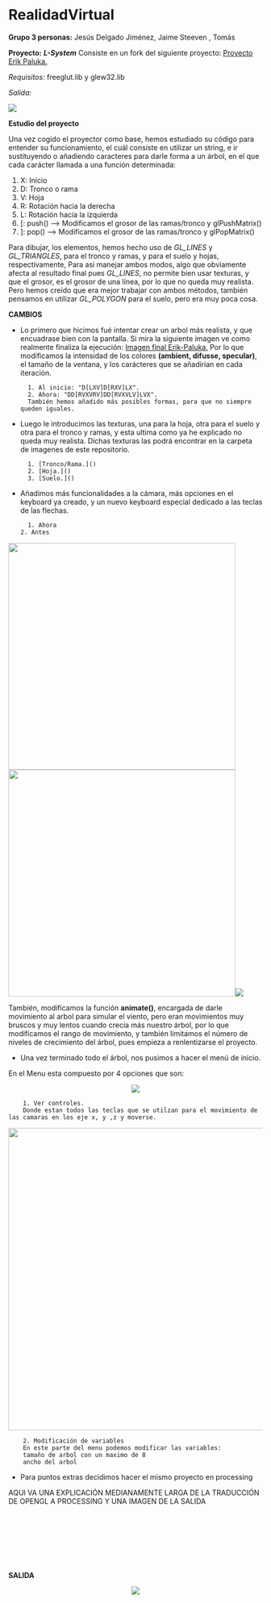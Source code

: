 # RealidadVirtual

**Grupo 3 personas:** Jesús Delgado Jiménez, Jaime Steeven , Tomás

**Proyecto:**           **_L-System_**
        Consiste en un fork del siguiente proyecto: [Proyecto Erik Paluka.](https://github.com/paluka/L-Systems-OpenGL)
        
 *Requisitos:* freeglut.lib y glew32.lib
 
 *Salida:*     
 
  <img src= "https://github.com/steevenja9/RealidadVirtual/blob/master/Imagenes/1.Erik.JPG" />




**Estudio del proyecto**

Una vez cogido el proyector como base, hemos estudiado su código para entender su funcionamiento, el cuál consiste en utilizar un string, e ir sustituyendo o añadiendo caracteres para darle forma a un árbol, en el que cada carácter llamada a una función determinada:
1. X: Inicio 
2. D: Tronco o rama
3. V: Hoja
4. R: Rotación hacia la derecha
5. L: Rotación hacia la izquierda
6. [: push() --> Modificamos el grosor de las ramas/tronco y glPushMatrix()
7. ]: pop()  --> Modificamos el grosor de las ramas/tronco y glPopMatrix()

Para dibujar, los elementos, hemos hecho uso de _GL_LINES_ y _GL_TRIANGLES_, para el tronco y ramas, y para el suelo y hojas, respectivamente, Para asi manejar ambos modos, algo que obviamente afecta al resultado final pues _GL_LINES_, no permite bien usar texturas, y que el grosor, es el grosor de una línea, por lo que no queda muy realista. Pero hemos creído que era mejor trabajar con ambos métodos, también pensamos en utilizar _GL_POLYGON_ para el suelo, pero era muy poca cosa.



**CAMBIOS**

+ Lo primero que hicimos fué intentar crear un arbol más realista, y que encuadrase bien con la pantalla. Si mira la siguiente imagen ve como realmente finaliza la ejecución: [Imagen final Erik-Paluka.](https://github.com/steevenja9/RealidadVirtual/blob/master/Imagenes/2.Erik.JPG)
Por lo que modificamos la intensidad de los colores **(ambient, difusse, specular)**, el tamaño de la ventana, y los carácteres que se añadirían en cada iteración.

        1. Al inicio: "D[LXV]D[RXV]LX".
        2. Ahora: "DD[RVXVRV]DD[RVXVLV]LVX". 
        También hemos añadido más posibles formas, para que no siempre queden iguales.




+ Luego le introducimos las texturas, una para la hoja, otra para el suelo y otra para el tronco y ramas, y esta ultima como ya he explicado no queda muy realista.
Dichas texturas las podrá encontrar en la carpeta de imagenes de este repositorio.

        1. [Tronco/Rama.]()
        2. [Hoja.]()
        3. [Suelo.]()
        
        
    
    
+ Añadimos más funcionalidades a la cámara, más opciones en el keyboard ya creado, y un nuevo keyboard especial dedicado a las teclas de las flechas.

        1. Ahora                                                                 2. Antes
 <img src= "https://github.com/steevenja9/RealidadVirtual/blob/master/Imagenes/Modificacion_Keyboard.JPG" width="450"/> <img src= "https://github.com/steevenja9/RealidadVirtual/blob/master/Imagenes/Keyboard_Erik.JPG" width="450"/><img src= "https://github.com/steevenja9/RealidadVirtual/blob/master/Imagenes/Keyboard_Flechas.JPG"/>

También, modificamos la función **animate()**, encargada de darle movimiento al arbol para simular el viento, pero eran movimientos muy bruscos y muy lentos cuando crecía más nuestro árbol, por lo que modificamos el rango de movimiento, y también limitamos el número de niveles de crecimiento del árbol, pues empieza a renlentizarse el proyecto.


+ Una vez terminado todo el árbol, nos pusimos a hacer el menú de inicio.

En el Menu esta compuesto por 4 opciones que son:
<p align="center">
<img src= "https://github.com/steevenja9/RealidadVirtual/blob/master/Imagenes/MenuInicio.JPG" />
</p>

        1. Ver controles.
        Donde estan todos las teclas que se utilzan para el movimiento de las camaras en los eje x, y ,z y moverse.
<p align="center">
<img src= "https://github.com/steevenja9/RealidadVirtual/blob/master/Imagenes/Vcontroles.PNG" width="600"/>
</p>

        2. Modificación de variables
        En este parte del menu podemos modificar las variables:
        tamaño de arbol con un maximo de 8 
        ancho del arbol


+ Para puntos extras decidimos hacer el mismo proyecto en processing

 AQUI VA UNA EXPLICACIÓN MEDIANAMENTE LARGA DE LA TRADUCCIÓN DE OPENGL A PROCESSING
 Y UNA IMAGEN DE LA SALIDA


<br>
<br>
<br>
<br>
<br>
<br>

**SALIDA**

<p align="center" title="Profundidad 6">
 <img src= "https://github.com/steevenja9/RealidadVirtual/blob/master/Imagenes/Salida1.JPG"  />
</p>


